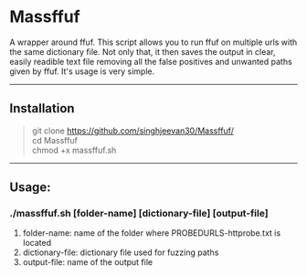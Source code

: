 # Massffuf
A wrapper around ffuf.
This script allows you to run ffuf on multiple urls with the same dictionary file.
Not only that, it then saves the output in clear, easily readible text file removing all the false positives and unwanted paths given by ffuf.
It's usage is very simple.

---

## Installation
> git clone https://github.com/singhjeevan30/Massffuf/  
> cd Massffuf  
> chmod +x massffuf.sh  

---

## Usage:

### ./massffuf.sh [folder-name] [dictionary-file] [output-file]

1. folder-name:       name of the folder where PROBEDURLS-httprobe.txt is located
2. dictionary-file:   dictionary file used for fuzzing paths
3. output-file:       name of the output file
